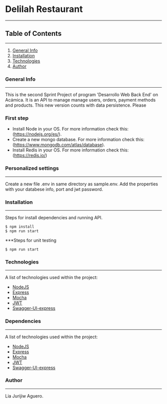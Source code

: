 # Delilah Restaurant
***
## Table of Contents
***
1. [General Info](#general-info)
2. [Installation](#installation)
3. [Technologies](#technologies)
4. [Author](#author)

### General Info
***
This is the second Sprint Project of program 'Desarrollo Web Back End' on Acámica.
It is an API to manage manage users, orders, payment methods and products. This new version counts with data persistence.
Please

### First step
* Install Node in your OS. For more information check this: (https://nodejs.org/es/).
* Create a new mongo database. For more information check this: (https://www.mongodb.com/atlas/database).
* Install Redis in your OS. For more information check this: (https://redis.io/)

### Personalized settings
***
Create a new file .env in same directory as sample.env.
Add the properties with your databese info, port and jwt password.

### Installation
***
Steps for install dependencies and running API.
```
$ npm install
$ npm run start
```
***Steps for unit testing
```
$ npm run start
```
### Technologies
***
A list of technologies used within the project:
* [NodeJS](https://nodejs.org/en)
* [Express](https://expressjs.com/es)
* [Mocha](https://mochajs.org/)
* [JWT](https://jwt.io/)
* [Swagger-UI-express](https://www.npmjs.com/package/swagger-ui-express)

### Dependencies
***
A list of technologies used within the project:
* [NodeJS](https://nodejs.org/en)
* [Express](https://expressjs.com/es)
* [Mocha](https://mochajs.org/)
* [JWT](https://jwt.io/)
* [Swagger-UI-express](https://www.npmjs.com/package/swagger-ui-express)
### Author
***
Lia Jurijiw Aguero.